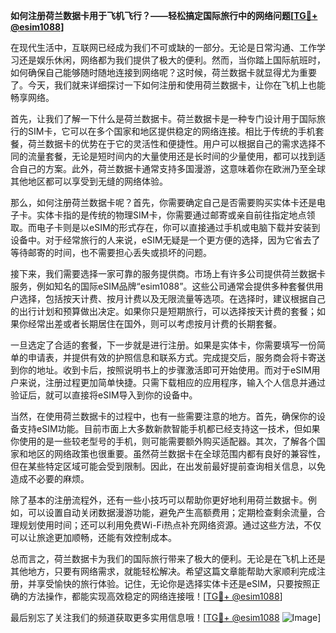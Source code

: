 **如何注册荷兰数据卡用于飞机飞行？——轻松搞定国际旅行中的网络问题[[TG💪+ @esim1088](https://t.me/s/esim1088)]**

在现代生活中，互联网已经成为我们不可或缺的一部分。无论是日常沟通、工作学习还是娱乐休闲，网络都为我们提供了极大的便利。然而，当你踏上国际航班时，如何确保自己能够随时随地连接到网络呢？这时候，荷兰数据卡就显得尤为重要了。今天，我们就来详细探讨一下如何注册和使用荷兰数据卡，让你在飞机上也能畅享网络。

首先，让我们了解一下什么是荷兰数据卡。荷兰数据卡是一种专门设计用于国际旅行的SIM卡，它可以在多个国家和地区提供稳定的网络连接。相比于传统的手机套餐，荷兰数据卡的优势在于它的灵活性和便捷性。用户可以根据自己的需求选择不同的流量套餐，无论是短时间内的大量使用还是长时间的少量使用，都可以找到适合自己的方案。此外，荷兰数据卡通常支持多国漫游，这意味着你在欧洲乃至全球其他地区都可以享受到无缝的网络体验。

那么，如何注册荷兰数据卡呢？首先，你需要确定自己是否需要购买实体卡还是电子卡。实体卡指的是传统的物理SIM卡，你需要通过邮寄或亲自前往指定地点领取。而电子卡则是以eSIM的形式存在，你可以直接通过手机或电脑下载并安装到设备中。对于经常旅行的人来说，eSIM无疑是一个更方便的选择，因为它省去了等待邮寄的时间，也不需要担心丢失或损坏的问题。

接下来，我们需要选择一家可靠的服务提供商。市场上有许多公司提供荷兰数据卡服务，例如知名的国际eSIM品牌“esim1088”。这些公司通常会提供多种套餐供用户选择，包括按天计费、按月计费以及无限流量等选项。在选择时，建议根据自己的出行计划和预算做出决定。如果你只是短期旅行，可以选择按天计费的套餐；如果你经常出差或者长期居住在国外，则可以考虑按月计费的长期套餐。

一旦选定了合适的套餐，下一步就是进行注册。如果是实体卡，你需要填写一份简单的申请表，并提供有效的护照信息和联系方式。完成提交后，服务商会将卡寄送到你的地址。收到卡后，按照说明书上的步骤激活即可开始使用。而对于eSIM用户来说，注册过程更加简单快捷。只需下载相应的应用程序，输入个人信息并通过验证后，就可以直接将eSIM导入到你的设备中。

当然，在使用荷兰数据卡的过程中，也有一些需要注意的地方。首先，确保你的设备支持eSIM功能。目前市面上大多数新款智能手机都已经支持这一技术，但如果你使用的是一些较老型号的手机，则可能需要额外购买适配器。其次，了解各个国家和地区的网络政策也很重要。虽然荷兰数据卡在全球范围内都有良好的兼容性，但在某些特定区域可能会受到限制。因此，在出发前最好提前查询相关信息，以免造成不必要的麻烦。

除了基本的注册流程外，还有一些小技巧可以帮助你更好地利用荷兰数据卡。例如，可以设置自动关闭数据漫游功能，避免产生高额费用；定期检查剩余流量，合理规划使用时间；还可以利用免费Wi-Fi热点补充网络资源。通过这些方法，不仅可以让旅途更加顺畅，还能有效控制成本。

总而言之，荷兰数据卡为我们的国际旅行带来了极大的便利。无论是在飞机上还是其他地方，只要有网络需求，就能轻松解决。希望这篇文章能帮助大家顺利完成注册，并享受愉快的旅行体验。记住，无论你是选择实体卡还是eSIM，只要按照正确的方法操作，都能实现高效稳定的网络连接哦！[[TG💪+ @esim1088](https://t.me/s/esim1088)]

最后别忘了关注我们的频道获取更多实用信息哦！[[TG💪+ @esim1088](https://t.me/s/esim1088) ![Image](https://i.postimg.cc/4NQfJmqS/Snipaste-2025-05-13-00-14-12.png)]